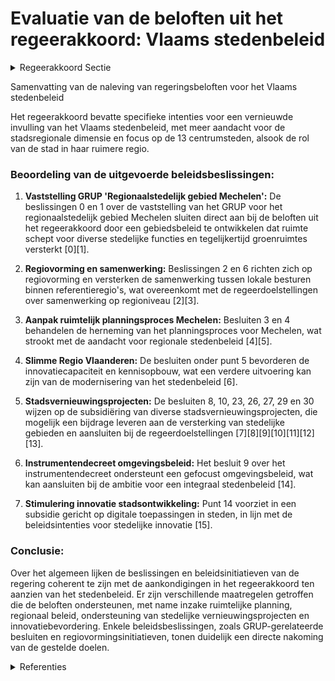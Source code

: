 # Evaluatie van de beloften uit het regeerakkoord: Vlaams stedenbeleid

<details>
        <summary>Regeerakkoord Sectie </summary>
        <p>2.2.7 Vernieuwde invulling Vlaams stedenbeleid Binnen het instrumentarium van het Stedenbeleid wordt meer aandacht ontwik-keld voor de stadsregionale dimensie. Hierbij houden we de focus op de 13 centrumsteden, maar bekijken we ook de rol van de stad in haar ruimere regio. </p>
        </details> 

Samenvatting van de naleving van regeringsbeloften voor het Vlaams stedenbeleid

Het regeerakkoord bevatte specifieke intenties voor een vernieuwde invulling van het Vlaams stedenbeleid, met meer aandacht voor de stadsregionale dimensie en focus op de 13 centrumsteden, alsook de rol van de stad in haar ruimere regio.

### Beoordeling van de uitgevoerde beleidsbeslissingen:

1. **Vaststelling GRUP 'Regionaalstedelijk gebied Mechelen':** De beslissingen 0 en 1 over de vaststelling van het GRUP voor het regionaalstedelijk gebied Mechelen sluiten direct aan bij de beloften uit het regeerakkoord door een gebiedsbeleid te ontwikkelen dat ruimte schept voor diverse stedelijke functies en tegelijkertijd groenruimtes versterkt \[0\]\[1\].

2. **Regiovorming en samenwerking:** Beslissingen 2 en 6 richten zich op regiovorming en versterken de samenwerking tussen lokale besturen binnen referentieregio's, wat overeenkomt met de regeerdoelstellingen over samenwerking op regioniveau \[2\]\[3\].

3. **Aanpak ruimtelijk planningsproces Mechelen:** Besluiten 3 en 4 behandelen de herneming van het planningsproces voor Mechelen, wat strookt met de aandacht voor regionale stedenbeleid \[4\]\[5\].

4. **Slimme Regio Vlaanderen:** De besluiten onder punt 5 bevorderen de innovatiecapaciteit en kennisopbouw, wat een verdere uitvoering kan zijn van de modernisering van het stedenbeleid \[6\].

5. **Stadsvernieuwingsprojecten:** De besluiten 8, 10, 23, 26, 27, 29 en 30 wijzen op de subsidiëring van diverse stadsvernieuwingsprojecten, die mogelijk een bijdrage leveren aan de versterking van stedelijke gebieden en aansluiten bij de regeerdoelstellingen \[7\]\[8\]\[9\]\[10\]\[11\]\[12\]\[13\].

6. **Instrumentendecreet omgevingsbeleid:** Het besluit 9 over het instrumentendecreet ondersteunt een gefocust omgevingsbeleid, wat kan aansluiten bij de ambitie voor een integraal stedenbeleid \[14\].

7. **Stimulering innovatie stadsontwikkeling:** Punt 14 voorziet in een subsidie gericht op digitale toepassingen in steden, in lijn met de beleidsintenties voor stedelijke innovatie \[15\].

### Conclusie:

Over het algemeen lijken de beslissingen en beleidsinitiatieven van de regering coherent te zijn met de aankondigingen in het regeerakkoord ten aanzien van het stedenbeleid. Er zijn verschillende maatregelen getroffen die de beloften ondersteunen, met name inzake ruimtelijke planning, regionaal beleid, ondersteuning van stedelijke vernieuwingsprojecten en innovatiebevordering. Enkele beleidsbeslissingen, zoals GRUP-gerelateerde besluiten en regiovormingsinitiatieven, tonen duidelijk een directe nakoming van de gestelde doelen.

<details>
        <summary> Referenties</summary>
        **[\[0\]](http://themis.vlaanderen.be/id/nieuwsbrief-info/63A1B5F2DBF1CAE811022306)** : **(2022-12-23)** Vaststelling gewestelijk ruimtelijk uitvoeringsplan ‘Regionaalstedelijk gebied Mechelen’ Ontwerpbesluit van de Vlaamse Regering houdende de definitieve vaststelling van het van gewestelijk ruimtelijk ... 

**[\[1\]](http://themis.vlaanderen.be/id/nieuwsbrief-info/636B5B5D34B8770AF8FDE266)** : **(2022-11-10)** Vaststelling gewestelijk ruimtelijk uitvoeringsplan ‘Regionaalstedelijk gebied Mechelen’ Voorontwerp van besluit van de Vlaamse Regering houdende de definitieve vaststelling van het van gewestelijk ru... 

**[\[2\]](http://themis.vlaanderen.be/id/resource/2d621e80-4927-11ec-94bb-99a9d1e168fe)** : **(2020-10-09)** Regiovorming met intergemeentelijke en bovenlokale samenwerking   Zoals beschreven in het regeerakkoord wil de Vlaamse Regering inzetten op regiovorming die van onderuit wordt opgebouwd en wordt gedra... 

**[\[3\]](http://themis.vlaanderen.be/id/resource/a958c460-4924-11ec-94bb-99a9d1e168fe)** : **(2021-03-12)** Regiovorming: afbakening referentieregio’s en vervolgtraject   Een efficiënte, slagkrachtige, transparante, burgergerichte en toegankelijke overheid is de basis voor het creëren van welvaart, welzijn ... 

**[\[4\]]** : **(2020-04-30)** Ruimtelijk planningsproces regionaalstedelijk gebied Mechelen 

**[\[5\]](http://themis.vlaanderen.be/id/resource/d6552820-4927-11ec-94bb-99a9d1e168fe)** : **(2020-07-17)** Opstart geïntegreerd planningsproces gewestelijk ruimtelijk uitvoeringsplan ‘regionaalstedelijk gebied Mechelen’   De Vlaamse Regering keurt de opstart goed van het geïntegreerd planningsproces gewest... 

**[\[6\]](http://themis.vlaanderen.be/id/nieuwsbrief-info/60B768D8364ED90008000645)** : **(2021-06-04)** Plan Vlaamse Veerkracht: Uitbouw Slimme Regio Vlaanderen door samenbrengen innovatiecapaciteit ondernemingen en stimuleren implementatie en kennisopbouw bij lokale besturen Uitbouw Slimme Regio Vlaand... 

**[\[7\]](http://themis.vlaanderen.be/id/nieuwsbericht/654B4D1E9DAB6626D11E624F)** : **(2023-11-10)** Conceptsubsidies stadsvernieuwingsprojecten oproep 2023 Ontwerpbesluit van de Vlaamse Regering tot toekenning van conceptsubsidiëring aan stadsvernieuwingsprojecten in het kader van de oproep 2023  De... 

**[\[8\]](http://themis.vlaanderen.be/id/nieuwsbrief-info/638F05A5C2B90D4571CF7504)** : **(2022-12-09)** Conceptsubsidies stadsvernieuwingsprojecten oproep 2022 Ontwerpbesluit van de Vlaamse Regering tot toekenning van conceptsubsidiëring aan stadsvernieuwingsprojecten in het kader van de oproep 2022  De... 

**[\[9\]](http://themis.vlaanderen.be/id/resource/aa78e4f0-4925-11ec-94bb-99a9d1e168fe)** : **(2020-12-18)** Projectsubsidiëring stadsvernieuwingsprojecten in het kader van de oproep 2020 Drie ontwerpbesluiten van de Vlaamse Regering  De Vlaamse Regering stemt in met het advies van de jury voor de projectsub... 

**[\[10\]](http://themis.vlaanderen.be/id/nieuwsbrief-info/634FAE711EA6B745D23CC016)** : **(2022-10-21)** Verlenging termijn enkele thematische stadsvernieuwingsprojecten 2019 en 2018 Ontwerpbesluit van de Vlaamse regering tot wijziging van het besluit van de Vlaamse regering van 13 december 2019 tot toek... 

**[\[11\]](http://themis.vlaanderen.be/id/nieuwsbericht/6578529CE2E2C9E5814C0351)** : **(2023-12-15)** Projectsubsidies oproep stadsvernieuwing 2023 Drie ontwerpbesluiten van de Vlaamse Regering tot toekenning van een projectsubsidie  In het kader van de oproep stadsvernieuwing 2023 stemt de Vlaamse Re... 

**[\[12\]](http://themis.vlaanderen.be/id/nieuwsbrief-info/61B86D6F364ED900090013BB)** : **(2021-12-17)** Conceptsubsidie 5 stadsvernieuwingsprojecten oproep 2021 Ontwerpbesluit van de Vlaamse Regering tot toekenning van concept-subsidiëring aan stadsvernieuwingsprojecten in het kader van de oproep 2021  ... 

**[\[13\]](http://themis.vlaanderen.be/id/resource/03d80480-492c-11ec-94bb-99a9d1e168fe)** : **(2019-11-15)** Oproep 2019 voor stadsvernieuwingsprojecten: conceptsubsidies Ontwerpbesluit van de Vlaamse Regering tot toekenning van conceptsubsidiëring aan stadsvernieuwingsprojecten in het kader van de oproep 20... 

**[\[14\]](http://themis.vlaanderen.be/id/resource/3f0423a0-492b-11ec-94bb-99a9d1e168fe)** : **(2019-12-20)** Instrumentendecreet omgevingsbeleid   Het Vlaams Regeerakkoord 2014-2019 stelt een omgevingsbeleid voorop vanuit gebiedsgerichte en geïntegreerde realisaties in combinatie met een verbeterd instrument... 

**[\[15\]](http://themis.vlaanderen.be/id/nieuwsbrief-info/61FAA4D8D5F0FAFA87AFA9A1)** : **(2022-02-04)** Plan Vlaamse Veerkracht: dossiernummer 53 Kenniscentrum Vlaamse Steden: projectsubsidie ‘City Deal – E-inclusion by design’ Ontwerpbesluit van de Vlaamse Regering tot toekenning van een projectsubsidi... 
        </details> 

